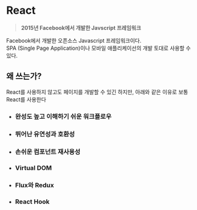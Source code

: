 # React

> **2015년 Facebook에서 개발한 Javscript 프레임워크**

Facebook에서 개발한 오픈소스 Javascript 프레임워크이다.  
SPA (Single Page Application)이나 모바일 애플리케이선의 개발 토대로 사용할 수 있다.

## 왜 쓰는가?

React를 사용하지 않고도 페이지를 개발할 수 있긴 하지만, 아래와 같은 이유로 보통 React를 사용한다

- ### 완성도 높고 이해하기 쉬운 워크플로우
- ### 뛰어난 유연성과 호환성
- ### 손쉬운 컴포넌트 재사용성
- ### Virtual DOM
- ### Flux와 Redux
- ### React Hook
